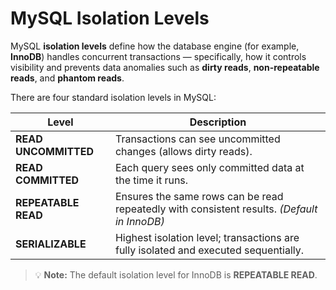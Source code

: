 # MySQL Isolation Levels

MySQL **isolation levels** define how the database engine (for example, **InnoDB**) handles concurrent transactions — specifically, how it controls visibility and prevents data anomalies such as **dirty reads**, **non-repeatable reads**, and **phantom reads**.

There are four standard isolation levels in MySQL:

| Level | Description |
|--------|--------------|
| **READ UNCOMMITTED** | Transactions can see uncommitted changes (allows dirty reads). |
| **READ COMMITTED** | Each query sees only committed data at the time it runs. |
| **REPEATABLE READ** | Ensures the same rows can be read repeatedly with consistent results. *(Default in InnoDB)* |
| **SERIALIZABLE** | Highest isolation level; transactions are fully isolated and executed sequentially. |

> 💡 **Note:** The default isolation level for InnoDB is **REPEATABLE READ**.
